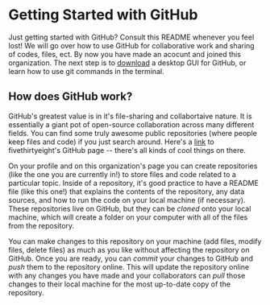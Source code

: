# Getting Started with GitHub

Just getting started with GitHub? Consult this README whenever you feel lost! We will go over how to use GitHub for collaborative work and sharing of codes, files, ect. By now you have made an acocunt and joined this organization. The next step is to [download](https://desktop.github.com/) a desktop GUI for GitHub, or learn how to use git commands in the terminal. 

## How does GitHub work? 
GitHub's greatest value is in it's file-sharing and collabortaive nature. It is essentially a giant pot of open-source collaboration across many different fields. You can find some truly awesome public repositories (where people keep files and code) if you just search around. Here's a [link](https://github.com/fivethirtyeight) to fivethirtyeight's GitHub page -- there's all kinds of cool things on there. 

On your profile and on this organization's page you can create repositories (like the one you are currently in!) to store files and code related to a particular topic. Inside of a repository, it's good practice to have a README file (like this one!) that explains the contents of the repository, any data sources, and how to run the code on your local machine (if necessary). These repositories live on GitHub, but they can be _cloned_ onto your local machine, which will create a folder on your computer with all of the files from the repository. 

You can make changes to this repository on your machine (add files, modify files, delete files) as much as you like without affecting the repository on GitHub. Once you are ready, you can _commit_ your changes to GitHub and _push_ them to the repository online. This will update the repository online with any changes you have made and your collaborators can _pull_ those changes to their local machine for the most up-to-date copy of the repository.  